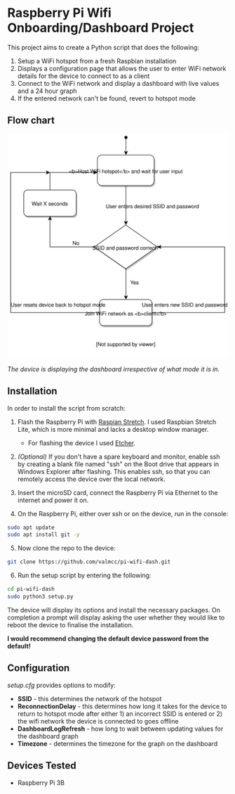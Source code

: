 # Raspberry Pi Wifi Onboarding/Dashboard Project

This project aims to create a Python script that does the following:

1. Setup a WiFi hotspot from a fresh Raspbian installation
2. Displays a configuration page that allows the user to enter WiFi network details for the device to connect to as a client
3. Connect to the WiFi network and display a dashboard with live values and a 24 hour graph
4. If the entered network can't be found, revert to hotspot mode

## Flow chart

![Flow Chart](./img/flowchart.svg)

*The device is displaying the dashboard irrespective of what mode it is in.*

## Installation

In order to install the script from scratch:

1. Flash the Raspberry Pi with [Raspian Stretch](https://www.raspberrypi.org/downloads/raspbian/). I used Raspbian Stretch Lite, which is more minimal and lacks a desktop window manager.
	* For flashing the device I used [Etcher](https://www.balena.io/etcher/).

2. *(Optional)* If you don't have a spare keyboard and monitor, enable ssh by creating a blank file named "ssh" on the Boot drive that appears in Windows Explorer after flashing. This enables ssh, so that you can remotely access the device over the local network.

3. Insert the microSD card, connect the Raspberry Pi via Ethernet to the internet and power it on.

4. On the Raspberry Pi, either over ssh or on the device, run in the console: 
``` bash
sudo apt update
sudo apt install git -y
```

5. Now clone the repo to the device:
``` bash
git clone https://github.com/valmcc/pi-wifi-dash.git
```

6. Run the setup script by entering the following:
``` bash
cd pi-wifi-dash
sudo python3 setup.py
```

The device will display its options and install the necessary packages. On completion a prompt will display asking the user whether they would like to reboot the device to finalise the installation.

**I would recommend changing the default device password from the default!**

## Configuration

*setup.cfg* provides options to modify:

* **SSID** - this determines the network of the hotspot
* **ReconnectionDelay** - this determines how long it takes for the device to return to hotspot mode after either 1) an incorrect SSID is entered or 2) the wifi network the device is connected to goes offline
* **DashboardLogRefresh** - how long to wait between updating values for the dashboard graph
* **Timezone** - determines the timezone for the graph on the dashboard

## Devices Tested

* Raspberry Pi 3B
